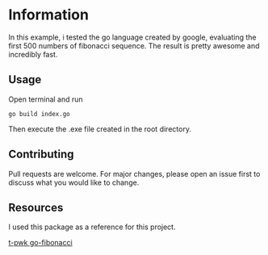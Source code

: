 # Information

In this example, i tested the go language created by google, evaluating the first 500 numbers of fibonacci sequence. The result is pretty awesome and incredibly fast.

## Usage

Open terminal and run 

```
go build index.go
```

Then execute the .exe file created in the root directory.


## Contributing
Pull requests are welcome. For major changes, please open an issue first to discuss what you would like to change.

## Resources

I used this package as a reference for this project. 

[t-pwk go-fibonacci](https://github.com/t-pwk/go-fibonacci)
